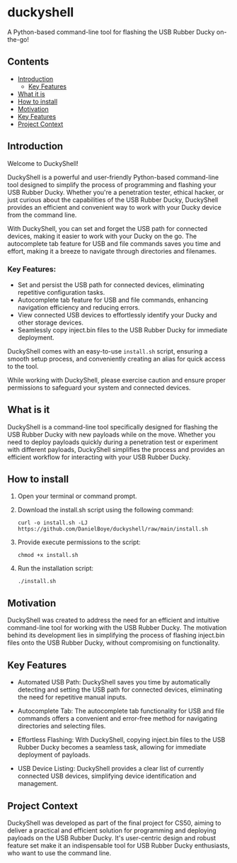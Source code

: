 # duckyshell

A Python-based command-line tool for flashing the USB Rubber Ducky on-the-go!

## Contents

- [Introduction](#introduction)
   - [Key Features](#key-features) 
- [What it is](#what-it-is)
- [How to install](#how-to-install)
- [Motivation](#motivation)
- [Key Features](#key-features)
- [Project Context](#project-context)

## Introduction

Welcome to DuckyShell!

DuckyShell is a powerful and user-friendly Python-based command-line tool designed to simplify the process of programming and flashing your USB Rubber Ducky. Whether you're a penetration tester, ethical hacker, or just curious about the capabilities of the USB Rubber Ducky, DuckyShell provides an efficient and convenient way to work with your Ducky device from the command line.

With DuckyShell, you can set and forget the USB path for connected devices, making it easier to work with your Ducky on the go. The autocomplete tab feature for USB and file commands saves you time and effort, making it a breeze to navigate through directories and filenames.

### Key Features:
- Set and persist the USB path for connected devices, eliminating repetitive configuration tasks.
- Autocomplete tab feature for USB and file commands, enhancing navigation efficiency and reducing errors.
- View connected USB devices to effortlessly identify your Ducky and other storage devices.
- Seamlessly copy inject.bin files to the USB Rubber Ducky for immediate deployment.

DuckyShell comes with an easy-to-use `install.sh` script, ensuring a smooth setup process, and conveniently creating an alias for quick access to the tool.

While working with DuckyShell, please exercise caution and ensure proper permissions to safeguard your system and connected devices.

## What is it

DuckyShell is a command-line tool specifically designed for flashing the USB Rubber Ducky with new payloads while on the move. Whether you need to deploy payloads quickly during a penetration test or experiment with different payloads, DuckyShell simplifies the process and provides an efficient workflow for interacting with your USB Rubber Ducky.

## How to install

1. Open your terminal or command prompt.
2. Download the install.sh script using the following command:

   ```
   curl -o install.sh -LJ https://github.com/DanielBoye/duckyshell/raw/main/install.sh
   ```
4. Provide execute permissions to the script:
   ```
   chmod +x install.sh
   ```
5. Run the installation script:
   ```
   ./install.sh
   ```

## Motivation
DuckyShell was created to address the need for an efficient and intuitive command-line tool for working with the USB Rubber Ducky. The motivation behind its development lies in simplifying the process of flashing inject.bin files onto the USB Rubber Ducky, without compromising on functionality.

## Key Features
- Automated USB Path: DuckyShell saves you time by automatically detecting and setting the USB path for connected devices, eliminating the need for repetitive manual inputs.

- Autocomplete Tab: The autocomplete tab functionality for USB and file commands offers a convenient and error-free method for navigating directories and selecting files.

- Effortless Flashing: With DuckyShell, copying inject.bin files to the USB Rubber Ducky becomes a seamless task, allowing for immediate deployment of payloads.

- USB Device Listing: DuckyShell provides a clear list of currently connected USB devices, simplifying device identification and management.

## Project Context
DuckyShell was developed as part of the final project for CS50, aiming to deliver a practical and efficient solution for programming and deploying payloads on the USB Rubber Ducky. It's user-centric design and robust feature set make it an indispensable tool for USB Rubber Ducky enthusiasts, who want to use the command line.
